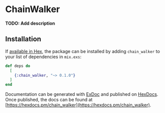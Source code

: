 # ChainWalker

**TODO: Add description**

## Installation

If [available in Hex](https://hex.pm/docs/publish), the package can be installed
by adding `chain_walker` to your list of dependencies in `mix.exs`:

```elixir
def deps do
  [
    {:chain_walker, "~> 0.1.0"}
  ]
end
```

Documentation can be generated with [ExDoc](https://github.com/elixir-lang/ex_doc)
and published on [HexDocs](https://hexdocs.pm). Once published, the docs can
be found at [https://hexdocs.pm/chain_walker](https://hexdocs.pm/chain_walker).

